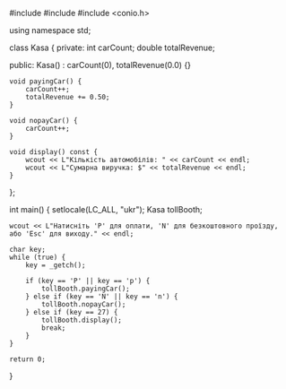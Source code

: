 #include <iostream>
#include <locale>
#include <conio.h>

using namespace std;

class Kasa {
private:
    int carCount;
    double totalRevenue;

public:
    Kasa() : carCount(0), totalRevenue(0.0) {}

    void payingCar() {
        carCount++;
        totalRevenue += 0.50;
    }

    void nopayCar() {
        carCount++;
    }

    void display() const {
        wcout << L"Кількість автомобілів: " << carCount << endl;
        wcout << L"Сумарна виручка: $" << totalRevenue << endl;
    }
};

int main() {
    setlocale(LC_ALL, "ukr");
    Kasa tollBooth;

    wcout << L"Натисніть 'P' для оплати, 'N' для безкоштовного проїзду, або 'Esc' для виходу." << endl;

    char key;
    while (true) {
        key = _getch();

        if (key == 'P' || key == 'p') {
            tollBooth.payingCar();
        } else if (key == 'N' || key == 'n') {
            tollBooth.nopayCar();
        } else if (key == 27) { 
            tollBooth.display();
            break;
        }
    }

    return 0;
}
